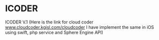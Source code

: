 # ICODER
ICODER V.1  (Here is the link for cloud coder www.cloudcoder.kgisl.com/cloudcoder I have implement the same in iOS using swift, php service and Sphere Engine API)

